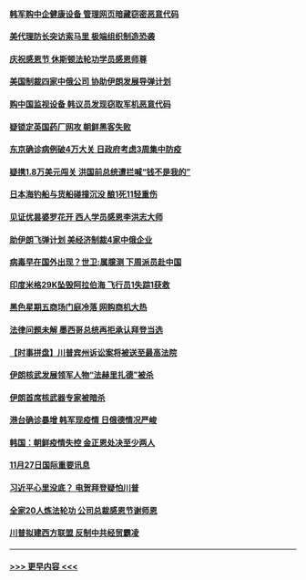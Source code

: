 #### [韩军购中企健康设备 管理网页暗藏窃密恶意代码](../pages/prog202/a102997805.md?t=11290751) 
#### [美代理防长突访索马里 极端组织制造恐袭](../pages/prog202/a102997787.md?t=11290751) 
#### [庆祝感恩节 休斯顿法轮功学员感恩师尊](../pages/prog202/a102997771.md?t=11290751) 
#### [美国制裁四家中俄公司 协助伊朗发展导弹计划](../pages/prog202/a102997597.md?t=11290751) 
#### [购中国监视设备 韩议员发现窃取军机恶意代码](../pages/prog202/a102997494.md?t=11290751) 
#### [疑锁定英国药厂网攻 朝鲜黑客失败](../pages/prog202/a102997486.md?t=11290751) 
#### [东京确诊病例破4万大关 日政府考虑3周集中防疫](../pages/prog202/a102997481.md?t=11290751) 
#### [疑携1.8万美元闯关 洪国前总统遭拦喊“钱不是我的”](../pages/prog202/a102997382.md?t=11290751) 
#### [日本海钓船与货船碰撞沉没 酿1死11轻重伤](../pages/prog202/a102997295.md?t=11290751) 
#### [见证优昙婆罗花开 西人学员感恩李洪志大师](../pages/prog202/a102997339.md?t=11290751) 
#### [助伊朗飞弹计划 美经济制裁4家中俄企业](../pages/prog202/a102997281.md?t=11290751) 
#### [病毒早在国外出现？世卫:属臆测 下周派员赴中国](../pages/prog202/a102997224.md?t=11290751) 
#### [印度米格29K坠毁阿拉伯海 飞行员1失踪1获救](../pages/prog202/a102997209.md?t=11290751) 
#### [黑色星期五商场门庭冷落 网购商机大热](../pages/prog202/a102997036.md?t=11290751) 
#### [法律问题未解 墨西哥总统再拒承认拜登当选](../pages/prog202/a102997007.md?t=11290751) 
#### [【时事拼盘】川普宾州诉讼案将被送至最高法院](../pages/prog202/a102997075.md?t=11290751) 
#### [伊朗核武发展领军人物“法赫里扎德”被杀](../pages/prog202/a102997070.md?t=11290751) 
#### [伊朗首席核武器专家被暗杀](../pages/prog202/a102996965.md?t=11290751) 
#### [港台确诊暴增 韩军现疫情 日俄德情况严峻](../pages/prog202/a102996922.md?t=11290751) 
#### [韩国：朝鲜疫情失控 金正恩处决至少两人](../pages/prog202/a102996909.md?t=11290751) 
#### [11月27日国际重要讯息](../pages/prog202/a102996682.md?t=11290751) 
#### [习近平心里没底？ 电贺拜登疑怕川普](../pages/prog202/a102996491.md?t=11290751) 
#### [全家20人炼法轮功 公司总裁感恩节谢师恩](../pages/prog202/a102996387.md?t=11290751) 
#### [川普拟建西方联盟 反制中共经贸霸凌](../pages/prog202/a102996194.md?t=11290751) 

----
#### [ >>> 更早内容 <<< ](../indexes/prog202-earlier.md)
